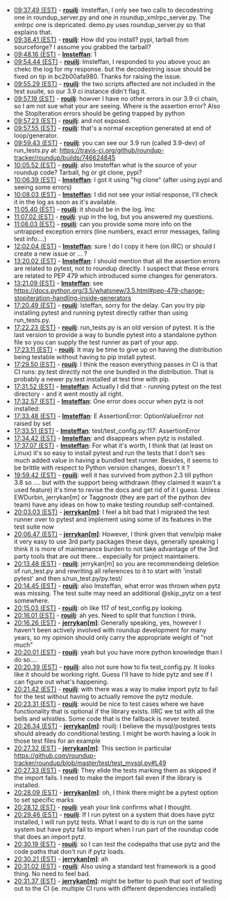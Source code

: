 * <a href="#09:37.49" id="09:37.49">09:37.49 (EST)</a> - __[rouilj](https://github.com/rouilj)__: lmsteffan, I only see two calls to decodestring one in roundup_server.py and one in roundup_xmlrpc_server.py. The xmlrpc one is depricated. demo.py uses roundup_server.py so that explains that.
* <a href="#09:38.41" id="09:38.41">09:38.41 (EST)</a> - __[rouilj](https://github.com/rouilj)__: How did you install? pypi, tarball from sourceforge? I assume you grabbed the tarball?
* <a href="#09:48.16" id="09:48.16">09:48.16 (EST)</a> - __[lmsteffan](https://github.com/lmsteffan)__: 1
* <a href="#09:54.44" id="09:54.44">09:54.44 (EST)</a> - __[rouilj](https://github.com/rouilj)__: lmsteffan, I responded to you above youc an chekc the log for my response. but the decodestring issue should be fixed on tip in bc2b00afa980. Thanks for raising the issue.
* <a href="#09:55.29" id="09:55.29">09:55.29 (EST)</a> - __[rouilj](https://github.com/rouilj)__: the two scripts affected are not included in the test suuite, so our 3.9 ci instance didn't flag it.
* <a href="#09:57.19" id="09:57.19">09:57.19 (EST)</a> - __[rouilj](https://github.com/rouilj)__: howver I have no other errors in our 3.9 ci chain, so I am not sue what your are seeing. Where is the assertion error? Also the StopIteration errors should be geting trapped by python
* <a href="#09:57.23" id="09:57.23">09:57.23 (EST)</a> - __[rouilj](https://github.com/rouilj)__: and not exposed.
* <a href="#09:57.55" id="09:57.55">09:57.55 (EST)</a> - __[rouilj](https://github.com/rouilj)__: that's a normal exception generated at end of loop/generator.
* <a href="#09:59.43" id="09:59.43">09:59.43 (EST)</a> - __[rouilj](https://github.com/rouilj)__: you can see our 3.9 run (called 3.9-dev) of run_tests.py at: https://travis-ci.org/github/roundup-tracker/roundup/builds/746624845
* <a href="#10:05.52" id="10:05.52">10:05.52 (EST)</a> - __[rouilj](https://github.com/rouilj)__: also lmsteffan what is the source of your roundup code? Tarball, hg or git clone, pypi?
* <a href="#10:06.39" id="10:06.39">10:06.39 (EST)</a> - __[lmsteffan](https://github.com/lmsteffan)__: I got it using "hg clone" (after using pypi and seeing some errors)
* <a href="#10:08.03" id="10:08.03">10:08.03 (EST)</a> - __[lmsteffan](https://github.com/lmsteffan)__: I did not see your initial response, I'll check it in the log as soon as it's available.
* <a href="#11:05.40" id="11:05.40">11:05.40 (EST)</a> - __[rouilj](https://github.com/rouilj)__: it should be in the log. lmc
* <a href="#11:07.02" id="11:07.02">11:07.02 (EST)</a> - __[rouilj](https://github.com/rouilj)__: yup in the log, but you answered my questions.
* <a href="#11:08.03" id="11:08.03">11:08.03 (EST)</a> - __[rouilj](https://github.com/rouilj)__: can you provide some more info on the untrapped exception errors (line numbers, exact error messages, failing test info....)
* <a href="#12:02.04" id="12:02.04">12:02.04 (EST)</a> - __[lmsteffan](https://github.com/lmsteffan)__: sure ! do I copy it here (on IRC) or should I create a new issue or ... ?
* <a href="#13:20.02" id="13:20.02">13:20.02 (EST)</a> - __[lmsteffan](https://github.com/lmsteffan)__: I should mention that all the assertion errors are related to pytest, not to roundup directly. I suspect that these errors are related to PEP 479 which introduced some changes for generators.
* <a href="#13:21.09" id="13:21.09">13:21.09 (EST)</a> - __[lmsteffan](https://github.com/lmsteffan)__: see https://docs.python.org/3.5/whatsnew/3.5.html#pep-479-change-stopiteration-handling-inside-generators
* <a href="#17:20.49" id="17:20.49">17:20.49 (EST)</a> - __[rouilj](https://github.com/rouilj)__: lsteffan, sorry for the delay. Can you try pip installing pytest and running pytest directly rather than using run_tests.py.
* <a href="#17:22.23" id="17:22.23">17:22.23 (EST)</a> - __[rouilj](https://github.com/rouilj)__: run_tests.py is an old version of pytest. It is the last version to provide a way to bundle pytest into a standalone python file so you can supply the test runner as part of your app.
* <a href="#17:23.11" id="17:23.11">17:23.11 (EST)</a> - __[rouilj](https://github.com/rouilj)__: It may be time to give up on having the distribution being testable without having to pip install pytest.
* <a href="#17:29.50" id="17:29.50">17:29.50 (EST)</a> - __[rouilj](https://github.com/rouilj)__: I think the reason everything passes in CI is that CI runs: py.test directly not the one bundled in the distribution. That is probably a newer py.test installed at test time with pip.
* <a href="#17:31.52" id="17:31.52">17:31.52 (EST)</a> - __[lmsteffan](https://github.com/lmsteffan)__: Actually I did that - running pytest on the test directory - and it went mostly all right.
* <a href="#17:32.57" id="17:32.57">17:32.57 (EST)</a> - __[lmsteffan](https://github.com/lmsteffan)__: One error does occur when pytz is not installed:
* <a href="#17:33.48" id="17:33.48">17:33.48 (EST)</a> - __[lmsteffan](https://github.com/lmsteffan)__: E           AssertionError: OptionValueError not raised by set
* <a href="#17:33.51" id="17:33.51">17:33.51 (EST)</a> - __[lmsteffan](https://github.com/lmsteffan)__: test/test_config.py:117: AssertionError
* <a href="#17:34.42" id="17:34.42">17:34.42 (EST)</a> - __[lmsteffan](https://github.com/lmsteffan)__: and disappears when pytz is installed.
* <a href="#17:37.07" id="17:37.07">17:37.07 (EST)</a> - __[lmsteffan](https://github.com/lmsteffan)__: For what it's worth, I think that (at least on Linux) it's so easy to install pytest and run the tests that I don't ses much added value in having a bundled test runner. Besides, it seems to be brittle with respect to Python version changes, doesn't it ?
* <a href="#19:59.42" id="19:59.42">19:59.42 (EST)</a> - __[rouilj](https://github.com/rouilj)__: well it has survived from python 2.3 till python 3.8 so .... but with the support being withdrawn (they claimed it wasn't a used feature) it's time to revise the docs and get rid of it I guess. Unless EWDurbin, jerrykan[m]  or Taggnostr (they are part of the python dev team) have any ideas on how to make testing roundup self-contained.
* <a href="#20:03.03" id="20:03.03">20:03.03 (EST)</a> - __[jerrykan[m]](https://github.com/jerrykan[m])__: I feel a bit bad that I migrated the test runner over to pytest and implement using some of its features in the test suite now
* <a href="#20:06.47" id="20:06.47">20:06.47 (EST)</a> - __[jerrykan[m]](https://github.com/jerrykan[m])__: However, I think given that venv/pip make it very easy to use 3rd party packages these days, generally speaking I think it is more of maintenance burden to not take advantage of the 3rd party tools that are out there... especially for project maintainers.
* <a href="#20:13.48" id="20:13.48">20:13.48 (EST)</a> - __[rouilj](https://github.com/rouilj)__: jerrykan[m] so you are recommendeing deletion of run_test.py and rewriting all references to it to start with 'install pytest' and then s/run_test.py/py.test/
* <a href="#20:14.45" id="20:14.45">20:14.45 (EST)</a> - __[rouilj](https://github.com/rouilj)__: also lmsteffan, what error was thrown when pytz was missing. The test suite may need an additional @skip_pytz on a test somewhere.
* <a href="#20:15.03" id="20:15.03">20:15.03 (EST)</a> - __[rouilj](https://github.com/rouilj)__: oh like 117 of test_config.py looking.
* <a href="#20:16.01" id="20:16.01">20:16.01 (EST)</a> - __[rouilj](https://github.com/rouilj)__: ah yes. Need to split that function I think.
* <a href="#20:16.26" id="20:16.26">20:16.26 (EST)</a> - __[jerrykan[m]](https://github.com/jerrykan[m])__: Generally speaking, yes, however I haven't been actively involved with roundup development for many years, so my opinion should only carry the appropriate weight of "not much"
* <a href="#20:20.01" id="20:20.01">20:20.01 (EST)</a> - __[rouilj](https://github.com/rouilj)__: yeah but you have more python knowledge than I do so....
* <a href="#20:20.39" id="20:20.39">20:20.39 (EST)</a> - __[rouilj](https://github.com/rouilj)__: also not sure how to fix test_config.py. It looks like it should be working right. Guess I'll have to hide pytz and see if I can figure out what's happening.
* <a href="#20:21.42" id="20:21.42">20:21.42 (EST)</a> - __[rouilj](https://github.com/rouilj)__: with there was a way to make import pytz to fail for the test without having to actually remove the pytz module.
* <a href="#20:23.31" id="20:23.31">20:23.31 (EST)</a> - __[rouilj](https://github.com/rouilj)__: would be nice to test cases where we have functionality that is optional if the library exists. IIRC we tst with all the bells and whistles. Some code that is the fallback is never tested.
* <a href="#20:26.34" id="20:26.34">20:26.34 (EST)</a> - __[jerrykan[m]](https://github.com/jerrykan[m])__: rouilj: I believe the mysql/postgres tests should already do conditional testing. I might be worth having a look in those test files for an example
* <a href="#20:27.32" id="20:27.32">20:27.32 (EST)</a> - __[jerrykan[m]](https://github.com/jerrykan[m])__: This section in particular https://github.com/roundup-tracker/roundup/blob/master/test/test_mysql.py#L49
* <a href="#20:27.33" id="20:27.33">20:27.33 (EST)</a> - __[rouilj](https://github.com/rouilj)__: They elide the tests marking them as skipped if the import fails. I need to make the import fail even if the library is installed.
* <a href="#20:28.09" id="20:28.09">20:28.09 (EST)</a> - __[jerrykan[m]](https://github.com/jerrykan[m])__: oh, I think there might be a pytest option to set specific marks
* <a href="#20:28.12" id="20:28.12">20:28.12 (EST)</a> - __[rouilj](https://github.com/rouilj)__: yeah your link confirms what I thought.
* <a href="#20:29.46" id="20:29.46">20:29.46 (EST)</a> - __[rouilj](https://github.com/rouilj)__: If I run pytest on a system that does have pytz installed, I will run pytz tests. What I want to do is run on the same system but have pytz fail to import when I run part of the roundup code that does an import pytz.
* <a href="#20:30.19" id="20:30.19">20:30.19 (EST)</a> - __[rouilj](https://github.com/rouilj)__: so I can test the codepaths that use pytz and the code paths that don't run if pytz loads.
* <a href="#20:30.21" id="20:30.21">20:30.21 (EST)</a> - __[jerrykan[m]](https://github.com/jerrykan[m])__: ah
* <a href="#20:31.02" id="20:31.02">20:31.02 (EST)</a> - __[rouilj](https://github.com/rouilj)__: Also using a standard test framework is a good thing. No need to feel bad.
* <a href="#20:31.37" id="20:31.37">20:31.37 (EST)</a> - __[jerrykan[m]](https://github.com/jerrykan[m])__: might be better to push that sort of testing out to the CI (ie. multiple CI runs with different dependencies installed)
